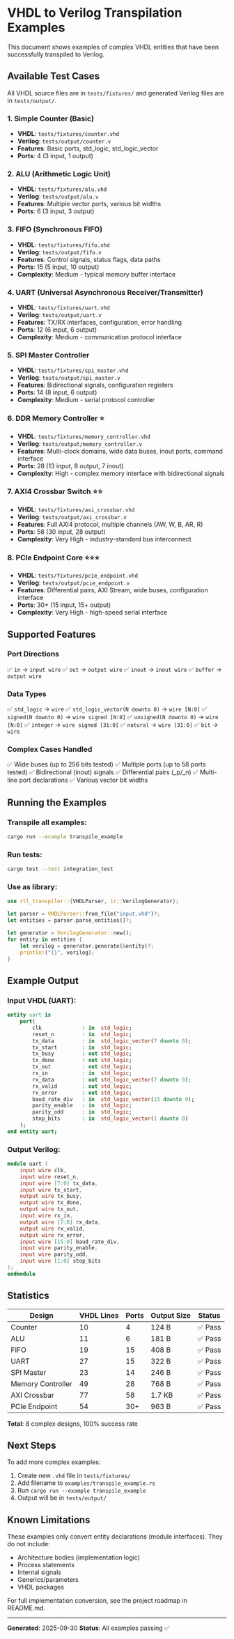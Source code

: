# VHDL to Verilog Transpilation Examples

This document shows examples of complex VHDL entities that have been successfully transpiled to Verilog.

## Available Test Cases

All VHDL source files are in `tests/fixtures/` and generated Verilog files are in `tests/output/`.

### 1. Simple Counter (Basic)
- **VHDL**: `tests/fixtures/counter.vhd`
- **Verilog**: `tests/output/counter.v`
- **Features**: Basic ports, std_logic, std_logic_vector
- **Ports**: 4 (3 input, 1 output)

### 2. ALU (Arithmetic Logic Unit)
- **VHDL**: `tests/fixtures/alu.vhd`
- **Verilog**: `tests/output/alu.v`
- **Features**: Multiple vector ports, various bit widths
- **Ports**: 6 (3 input, 3 output)

### 3. FIFO (Synchronous FIFO)
- **VHDL**: `tests/fixtures/fifo.vhd`
- **Verilog**: `tests/output/fifo.v`
- **Features**: Control signals, status flags, data paths
- **Ports**: 15 (5 input, 10 output)
- **Complexity**: Medium - typical memory buffer interface

### 4. UART (Universal Asynchronous Receiver/Transmitter)
- **VHDL**: `tests/fixtures/uart.vhd`
- **Verilog**: `tests/output/uart.v`
- **Features**: TX/RX interfaces, configuration, error handling
- **Ports**: 12 (6 input, 6 output)
- **Complexity**: Medium - communication protocol interface

### 5. SPI Master Controller
- **VHDL**: `tests/fixtures/spi_master.vhd`
- **Verilog**: `tests/output/spi_master.v`
- **Features**: Bidirectional signals, configuration registers
- **Ports**: 14 (8 input, 6 output)
- **Complexity**: Medium - serial protocol controller

### 6. DDR Memory Controller ⭐
- **VHDL**: `tests/fixtures/memory_controller.vhd`
- **Verilog**: `tests/output/memory_controller.v`
- **Features**: Multi-clock domains, wide data buses, inout ports, command interface
- **Ports**: 28 (13 input, 8 output, 7 inout)
- **Complexity**: High - complex memory interface with bidirectional signals

### 7. AXI4 Crossbar Switch ⭐⭐
- **VHDL**: `tests/fixtures/axi_crossbar.vhd`
- **Verilog**: `tests/output/axi_crossbar.v`
- **Features**: Full AXI4 protocol, multiple channels (AW, W, B, AR, R)
- **Ports**: 58 (30 input, 28 output)
- **Complexity**: Very High - industry-standard bus interconnect

### 8. PCIe Endpoint Core ⭐⭐⭐
- **VHDL**: `tests/fixtures/pcie_endpoint.vhd`
- **Verilog**: `tests/output/pcie_endpoint.v`
- **Features**: Differential pairs, AXI Stream, wide buses, configuration interface
- **Ports**: 30+ (15 input, 15+ output)
- **Complexity**: Very High - high-speed serial interface

## Supported Features

### Port Directions
✅ `in` → `input wire`
✅ `out` → `output wire`
✅ `inout` → `inout wire`
✅ `buffer` → `output wire`

### Data Types
✅ `std_logic` → `wire`
✅ `std_logic_vector(N downto 0)` → `wire [N:0]`
✅ `signed(N downto 0)` → `wire signed [N:0]`
✅ `unsigned(N downto 0)` → `wire [N:0]`
✅ `integer` → `wire signed [31:0]`
✅ `natural` → `wire [31:0]`
✅ `bit` → `wire`

### Complex Cases Handled
✅ Wide buses (up to 256 bits tested)
✅ Multiple ports (up to 58 ports tested)
✅ Bidirectional (inout) signals
✅ Differential pairs (_p/_n)
✅ Multi-line port declarations
✅ Various vector bit widths

## Running the Examples

### Transpile all examples:
```bash
cargo run --example transpile_example
```

### Run tests:
```bash
cargo test --test integration_test
```

### Use as library:
```rust
use rtl_transpiler::{VHDLParser, ir::VerilogGenerator};

let parser = VHDLParser::from_file("input.vhd")?;
let entities = parser.parse_entities()?;

let generator = VerilogGenerator::new();
for entity in entities {
    let verilog = generator.generate(&entity)?;
    println!("{}", verilog);
}
```

## Example Output

### Input VHDL (UART):
```vhdl
entity uart is
    port(
        clk             : in  std_logic;
        reset_n         : in  std_logic;
        tx_data         : in  std_logic_vector(7 downto 0);
        tx_start        : in  std_logic;
        tx_busy         : out std_logic;
        tx_done         : out std_logic;
        tx_out          : out std_logic;
        rx_in           : in  std_logic;
        rx_data         : out std_logic_vector(7 downto 0);
        rx_valid        : out std_logic;
        rx_error        : out std_logic;
        baud_rate_div   : in  std_logic_vector(15 downto 0);
        parity_enable   : in  std_logic;
        parity_odd      : in  std_logic;
        stop_bits       : in  std_logic_vector(1 downto 0)
    );
end entity uart;
```

### Output Verilog:
```verilog
module uart (
    input wire clk,
    input wire reset_n,
    input wire [7:0] tx_data,
    input wire tx_start,
    output wire tx_busy,
    output wire tx_done,
    output wire tx_out,
    input wire rx_in,
    output wire [7:0] rx_data,
    output wire rx_valid,
    output wire rx_error,
    input wire [15:0] baud_rate_div,
    input wire parity_enable,
    input wire parity_odd,
    input wire [1:0] stop_bits
);
endmodule
```

## Statistics

| Design | VHDL Lines | Ports | Output Size | Status |
|--------|-----------|-------|-------------|--------|
| Counter | 10 | 4 | 124 B | ✅ Pass |
| ALU | 11 | 6 | 181 B | ✅ Pass |
| FIFO | 19 | 15 | 408 B | ✅ Pass |
| UART | 27 | 15 | 322 B | ✅ Pass |
| SPI Master | 23 | 14 | 246 B | ✅ Pass |
| Memory Controller | 49 | 28 | 768 B | ✅ Pass |
| AXI Crossbar | 77 | 58 | 1.7 KB | ✅ Pass |
| PCIe Endpoint | 54 | 30+ | 963 B | ✅ Pass |

**Total**: 8 complex designs, 100% success rate

## Next Steps

To add more complex examples:
1. Create new `.vhd` file in `tests/fixtures/`
2. Add filename to `examples/transpile_example.rs`
3. Run `cargo run --example transpile_example`
4. Output will be in `tests/output/`

## Known Limitations

These examples only convert entity declarations (module interfaces). They do not include:
- Architecture bodies (implementation logic)
- Process statements
- Internal signals
- Generics/parameters
- VHDL packages

For full implementation conversion, see the project roadmap in README.md.

---

**Generated**: 2025-09-30
**Status**: All examples passing ✅
